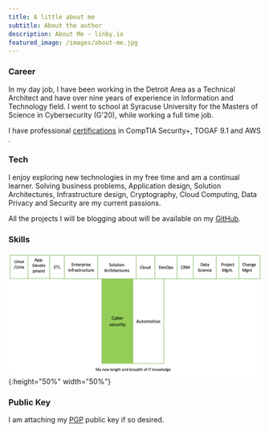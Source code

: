 ```yaml
---
title: A little about me
subtitle: About the author
description: About Me - linby.io
featured_image: /images/about-me.jpg
---
```


### Career
In my day job, I have been working in the Detroit Area as a Technical Architect and have over nine years of experience in Information and Technology field. I went to school at Syracuse University for the Masters of Science in Cybersecurity (G'20), while working  a full time job.  

I have professional [certifications](https://www.youracclaim.com/users/bharath-karumudi/badges?sort=most_popular&page=1) in CompTIA Security+, TOGAF 9.1 and AWS .

### Tech
I enjoy exploring new technologies in my free time and am a continual learner. Solving business problems, Application design, Solution Architectures, Infrastructure design, Cryptography, Cloud  Computing, Data Privacy and Security are my current passions. 

All the projects I will be blogging about will be available on my [GitHub](https://github.com/bharathkarumudi).  

### Skills
![skills](/images/about-skills.png){:height="50%" width="50%"}

### Public Key
I am attaching my [PGP](https://keybase.io/bharathkarumudi/pgp_keys.asc) public key if so desired.
